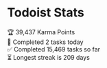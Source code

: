 
# Todoist Stats

<!-- TODO-IST:START -->
🏆  39,437 Karma Points           
🌸  Completed 2 tasks today           
✅  Completed 15,469 tasks so far           
⏳  Longest streak is 209 days
<!-- TODO-IST:END -->
